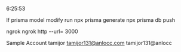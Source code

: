6:25:53

If prisma model modify
 run npx prisma generate
     npx prisma db push


ngrok
    ngrok http --url=<Your Url> 3000

Sample Account
    tamijor
    tamijor131@anlocc.com
    tamijor131@anlocc